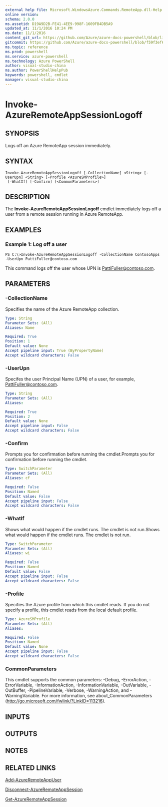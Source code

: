 ```yaml
---
external help file: Microsoft.WindowsAzure.Commands.RemoteApp.dll-Help.xml
online version: 
schema: 2.0.0
ms.assetid: D19A9D2B-FE41-4EE9-998F-1609FB4DB5A9
updated_at: 11/1/2016 10:24 PM
ms.date: 11/1/2016
content_git_url: https://github.com/Azure/azure-docs-powershell/blob/live/azureps-cmdlets-docs/ServiceManagement/Azure.RemoteApp/v3.0.0/Invoke-AzureRemoteAppSessionLogoff.md
gitcommit: https://github.com/Azure/azure-docs-powershell/blob/f59f3ef60bc592383812213e69fd77ba950759ed/azureps-cmdlets-docs/ServiceManagement/Azure.RemoteApp/v3.0.0/Invoke-AzureRemoteAppSessionLogoff.md
ms.topic: reference
ms.prod: powershell
ms.service: azure-powershell
ms.technology: Azure PowerShell
author: visual-studio-china
ms.author: PowerShellHelpPub
keywords: powershell, cmdlet
manager: visual-studio-china
---
```


# Invoke-AzureRemoteAppSessionLogoff

## SYNOPSIS
Logs off an Azure RemoteApp session immediately.

## SYNTAX

```
Invoke-AzureRemoteAppSessionLogoff [-CollectionName] <String> [-UserUpn] <String> [-Profile <AzureSMProfile>]
 [-WhatIf] [-Confirm] [<CommonParameters>]
```

## DESCRIPTION
The **Invoke-AzureRemoteAppSessionLogoff** cmdlet immediately logs off a user from a remote session running in Azure RemoteApp.

## EXAMPLES

### Example 1: Log off a user
```
PS C:\>Invoke-AzureRemoteAppSessionLogoff -CollectionName ContosoApps -UserUpn PattiFuller@contoso.com
```

This command logs off the user whose UPN is PattiFuller@contoso.com.

## PARAMETERS

### -CollectionName
Specifies the name of the Azure RemoteApp collection.

```yaml
Type: String
Parameter Sets: (All)
Aliases: Name

Required: True
Position: 1
Default value: None
Accept pipeline input: True (ByPropertyName)
Accept wildcard characters: False
```

### -UserUpn
Specifes the user Principal Name (UPN) of a user, for example, PattiFuller@contoso.com.

```yaml
Type: String
Parameter Sets: (All)
Aliases: 

Required: True
Position: 2
Default value: None
Accept pipeline input: False
Accept wildcard characters: False
```

### -Confirm
Prompts you for confirmation before running the cmdlet.Prompts you for confirmation before running the cmdlet.

```yaml
Type: SwitchParameter
Parameter Sets: (All)
Aliases: cf

Required: False
Position: Named
Default value: False
Accept pipeline input: False
Accept wildcard characters: False
```

### -WhatIf
Shows what would happen if the cmdlet runs.
The cmdlet is not run.Shows what would happen if the cmdlet runs.
The cmdlet is not run.

```yaml
Type: SwitchParameter
Parameter Sets: (All)
Aliases: wi

Required: False
Position: Named
Default value: False
Accept pipeline input: False
Accept wildcard characters: False
```

### -Profile
Specifies the Azure profile from which this cmdlet reads.
If you do not specify a profile, this cmdlet reads from the local default profile.

```yaml
Type: AzureSMProfile
Parameter Sets: (All)
Aliases: 

Required: False
Position: Named
Default value: None
Accept pipeline input: False
Accept wildcard characters: False
```

### CommonParameters
This cmdlet supports the common parameters: -Debug, -ErrorAction, -ErrorVariable, -InformationAction, -InformationVariable, -OutVariable, -OutBuffer, -PipelineVariable, -Verbose, -WarningAction, and -WarningVariable. For more information, see about_CommonParameters (http://go.microsoft.com/fwlink/?LinkID=113216).

## INPUTS

## OUTPUTS

## NOTES

## RELATED LINKS

[Add-AzureRemoteAppUser](xref:ServiceManagement/Azure.RemoteApp/v3.0.0/Add-AzureRemoteAppUser.md)

[Disconnect-AzureRemoteAppSession](xref:ServiceManagement/Azure.RemoteApp/v3.0.0/Disconnect-AzureRemoteAppSession.md)

[Get-AzureRemoteAppSession](xref:ServiceManagement/Azure.RemoteApp/v3.0.0/Get-AzureRemoteAppSession.md)


